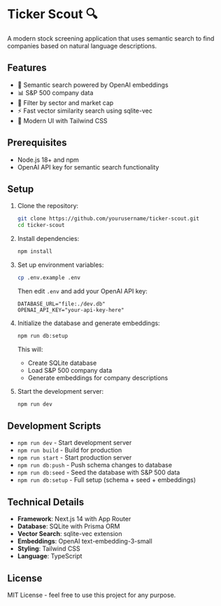 # Ticker Scout 🔍

A modern stock screening application that uses semantic search to find companies based on natural language descriptions.

## Features

- 🔎 Semantic search powered by OpenAI embeddings
- 📊 S&P 500 company data
- 🎯 Filter by sector and market cap
- ⚡ Fast vector similarity search using sqlite-vec
- 🎨 Modern UI with Tailwind CSS

## Prerequisites

- Node.js 18+ and npm
- OpenAI API key for semantic search functionality

## Setup

1. Clone the repository:
   ```bash
   git clone https://github.com/yourusername/ticker-scout.git
   cd ticker-scout
   ```

2. Install dependencies:
   ```bash
   npm install
   ```

3. Set up environment variables:
   ```bash
   cp .env.example .env
   ```
   Then edit `.env` and add your OpenAI API key:
   ```
   DATABASE_URL="file:./dev.db"
   OPENAI_API_KEY="your-api-key-here"
   ```

4. Initialize the database and generate embeddings:
   ```bash
   npm run db:setup
   ```
   This will:
   - Create SQLite database
   - Load S&P 500 company data
   - Generate embeddings for company descriptions

5. Start the development server:
   ```bash
   npm run dev
   ```



## Development Scripts

- `npm run dev` - Start development server
- `npm run build` - Build for production
- `npm run start` - Start production server
- `npm run db:push` - Push schema changes to database
- `npm run db:seed` - Seed the database with S&P 500 data
- `npm run db:setup` - Full setup (schema + seed + embeddings)

## Technical Details

- **Framework**: Next.js 14 with App Router
- **Database**: SQLite with Prisma ORM
- **Vector Search**: sqlite-vec extension
- **Embeddings**: OpenAI text-embedding-3-small
- **Styling**: Tailwind CSS
- **Language**: TypeScript

## License

MIT License - feel free to use this project for any purpose.
